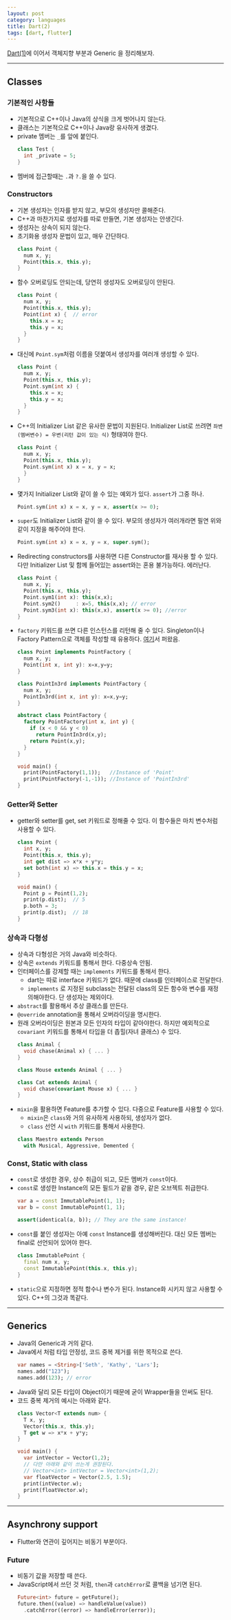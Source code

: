 ```yaml
---
layout: post
category: languages
title: Dart(2)
tags: [dart, flutter]
---
```


[Dart(1)](/flutter/dart-study/)에 이어서 객체지향 부분과 Generic 을 정리해보자.

----

## Classes

### 기본적인 사항들

* 기본적으로 C++이나 Java의 상식을 크게 벗어나지 않는다.
* 클래스는 기본적으로 C++이나 Java랑 유사하게 생겼다.
* private 멤버는 `_`를 앞에 붙인다.
  ```dart
  class Test {
    int _private = 5;
  }
  ```
* 멤버에 접근할때는 `.`과 `?.`을 쓸 수 있다.

### Constructors

* 기본 생성자는 인자를 받지 않고, 부모의 생성자만 콜해준다.
* C++과 마찬가지로 생성자를 따로 만들면, 기본 생성자는 안생긴다.
* 생성자는 상속이 되지 않는다.
* 초기화용 생성자 문법이 있고, 매우 간단하다.
  ```dart
  class Point {
    num x, y;
    Point(this.x, this.y);
  }
  ```
* 함수 오버로딩도 안되는데, 당연히 생성자도 오버로딩이 안된다.
  ```dart
  class Point {
    num x, y;
    Point(this.x, this.y);
    Point(int x) {  // error
      this.x = x;
      this.y = x;
    }
  }
  ```
* 대신에 `Point.sym`처럼 이름을 덧붙여서 생성자를 여러개 생성할 수 있다.
  ```dart
  class Point {
    num x, y;
    Point(this.x, this.y);
    Point.sym(int x) {
      this.x = x;
      this.y = x;
    }
  }
  ```
* C++의 Initializer List 같은 유사한 문법이 지원된다. Initializer List로 쓰려면 `좌변(멤버변수) = 우변(리턴 값이 있는 식)` 형태여야 한다.
  ```dart
  class Point {
    num x, y;
    Point(this.x, this.y);
    Point.sym(int x) x = x, y = x;
    }
  }
  ```
* 몇가지 Initializer List와 같이 쓸 수 있는 예외가 있다. `assert`가 그중 하나.
  ```dart
  Point.sym(int x) x = x, y = x, assert(x >= 0);
  ````
* `super`도 Initializer List와 같이 쓸 수 있다. 부모의 생성자가 여러개라면 필연 위와같이 지정을 해주어야 한다.
  ```dart
  Point.sym(int x) x = x, y = x, super.sym();
  ````
* Redirecting constructors를 사용하면 다른 Constructor를 재사용 할 수 있다. 다만 Initializer List 및 함께 들어있는 assert와는 혼용 불가능하다. 에러난다.
  ```dart
  class Point {
    num x, y;
    Point(this.x, this.y);
    Point.sym1(int x): this(x,x);
    Point.sym2()     : x=5, this(x,x); // error
    Point.sym3(int x): this(x,x), assert(x >= 0); //error
  }
  ```
* `factory` 키워드를 쓰면 다른 인스턴스를 리턴해 줄 수 있다. Singleton이나 Factory Pattern으로 객체를 작성할 때 유용하다. [여기](https://flutterigniter.com/deconstructing-dart-constructors/)서 퍼왔음.
  ```dart
  class Point implements PointFactory {
    num x, y;
    Point(int x, int y): x=x,y=y;
  }

  class PointIn3rd implements PointFactory {
    num x, y;
    PointIn3rd(int x, int y): x=x,y=y;
  }

  abstract class PointFactory {
    factory PointFactory(int x, int y) {
      if (x < 0 && y < 0)
        return PointIn3rd(x,y);
      return Point(x,y);
    }
  }

  void main() {
    print(PointFactory(1,1));   //Instance of 'Point'
    print(PointFactory(-1,-1)); //Instance of 'PointIn3rd'
  }
  ```

### Getter와 Setter

* getter와 setter를 get, set 키워드로 정해줄 수 있다. 이 함수들은 마치 변수처럼 사용할 수 있다.
  ```dart
  class Point {
    int x, y;
    Point(this.x, this.y);
    int get dist => x*x + y*y;
    set both(int x) => this.x = this.y = x;
  }

  void main() {
    Point p = Point(1,2);
    print(p.dist);  // 5
    p.both = 3;
    print(p.dist);  // 18
  }
  ```

### 상속과 다형성

* 상속과 다형성은 거의 Java와 비슷하다.
* 상속은 `extends` 키워드를 통해서 한다. 다중상속 안됨.
* 인터페이스를 강제할 때는 `implements` 키워드를 통해서 한다.
  * dart는 따로 interface 키워드가 없다. 때문에 class를 인터페이스로 전달한다.
  * `implements` 로 지정된 subclass는 전달된 class의 모든 함수와 변수를 재정의해야한다. 단 생성자는 제외이다.
* `abstract`를 활용해서 추상 클래스를 만든다.
* `@override` annotation을 통해서 오버라이딩을 명시한다.
* 원래 오버라이딩은 원본과 모든 인자의 타입이 같아야한다. 하지만 예외적으로 `covariant` 키워드를 통해서 타입을 더 좁힐(자녀 클래스) 수 있다.
  ```dart
  class Animal {
    void chase(Animal x) { ... }
  }

  class Mouse extends Animal { ... }

  class Cat extends Animal {
    void chase(covariant Mouse x) { ... }
  }
  ```
* `mixin`을 활용하면 Feature를 추가할 수 있다. 다중으로 Feature를 사용할 수 있다.
  * `mixin`은 `class`와 거의 유사하게 사용하되, 생성자가 없다.
  * `class` 선언 시 `with` 키워드를 통해서 사용한다.
  ```dart
  class Maestro extends Person
    with Musical, Aggressive, Demented {
  ```

### Const, Static with class

* `const`로 생성한 경우, 상수 취급이 되고, 모든 멤버가 `const`이다.
* `const`로 생성한 Instance의 모든 필드가 같을 경우, 같은 오브젝트 취급한다.
  ```dart
  var a = const ImmutablePoint(1, 1);
  var b = const ImmutablePoint(1, 1);

  assert(identical(a, b)); // They are the same instance!
  ```
* `const`를 붙인 생성자는 아예 `const` Instance를 생성해버린다. 대신 모든 멤버는 final로 선언되어 있어야 한다.
  ```dart  
  class ImmutablePoint {
    final num x, y;
    const ImmutablePoint(this.x, this.y);
  }
  ```
* `static`으로 지정하면 정적 함수나 변수가 된다. Instance화 시키지 않고 사용할 수 있다. C++의 그것과 똑같다.

----

## Generics

* Java의 Generic과 거의 같다.
* Java에서 처럼 타입 안정성, 코드 중복 제거를 위한 목적으로 쓴다.
  ```dart
  var names = <String>['Seth', 'Kathy', 'Lars'];
  names.add("123");
  names.add(123); // error
  ```
* Java와 달리 모든 타입이 Object이기 때문에 굳이 Wrapper들을 안써도 된다.
* 코드 중복 제거의 예시는 아래와 같다.
  ```dart
  class Vector<T extends num> {
    T x, y;
    Vector(this.x, this.y);
    T get w => x*x + y*y;
  }

  void main() {
    var intVector = Vector(1,2);
    // 다만 아래와 같이 쓰는게 권장된다.
    // Vector<int> intVector = Vector<int>(1,2);
    var floatVector = Vector(2.5, 1.5);
    print(intVector.w);
    print(floatVector.w);
  }
  ```

----

## Asynchrony support

* Flutter와 연관이 깊어지는 비동기 부분이다.

### Future

* 비동기 값을 저장할 때 쓴다.
* JavaScript에서 쓰던 것 처럼, `then`과 `catchError`로 콜백을 넘기면 된다.
  ```dart
  Future<int> future = getFuture();
  future.then((value) => handleValue(value))
    .catchError((error) => handleError(error));
  ```